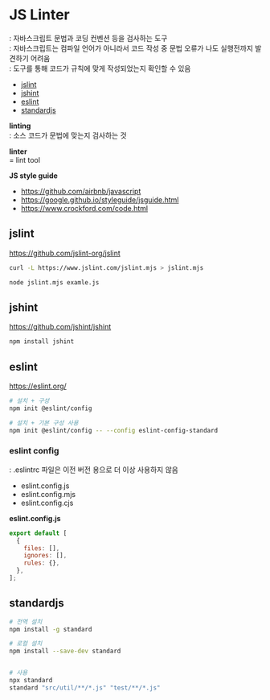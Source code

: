 # JS Linter
: 자바스크립트 문법과 코딩 컨벤션 등을 검사하는 도구  
: 자바스크립트는 컴파일 언어가 아니라서 코드 작성 중 문법 오류가 나도 실행전까지 발견하기 어려움  
: 도구를 통해 코드가 규칙에 맞게 작성되었는지 확인할 수 있음  

- [jslint](#jslint)
- [jshint](#jshint)
- [eslint](#eslint) 
- [standardjs](standardjs)


**linting**  
: 소스 코드가 문법에 맞는지 검사하는 것  

**linter**  
= lint tool  


**JS style guide**  
- https://github.com/airbnb/javascript  
- https://google.github.io/styleguide/jsguide.html
- https://www.crockford.com/code.html 



## jslint
https://github.com/jslint-org/jslint  


```bash
curl -L https://www.jslint.com/jslint.mjs > jslint.mjs

node jslint.mjs examle.js
```



## jshint
https://github.com/jshint/jshint

```bash
npm install jshint
```



## eslint
https://eslint.org/


```bash
# 설치 + 구성
npm init @eslint/config

# 설치 + 기본 구성 사용 
npm init @eslint/config -- --config eslint-config-standard
```



### eslint config  
: .eslintrc 파일은 이전 버전 용으로 더 이상 사용하지 않음  

- eslint.config.js
- eslint.config.mjs
- eslint.config.cjs


**eslint.config.js**
```js
export default [
  {
    files: [],
    ignores: [],
    rules: {},
  },
];
```



## standardjs

```bash
# 전역 설치
npm install -g standard

# 로컬 설치
npm install --save-dev standard


# 사용
npx standard
standard "src/util/**/*.js" "test/**/*.js"
```